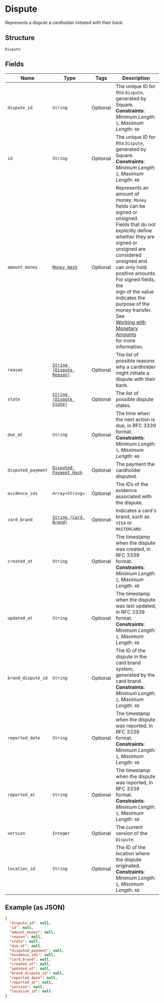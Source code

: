 
# Dispute

Represents a dispute a cardholder initiated with their bank.

## Structure

`Dispute`

## Fields

| Name | Type | Tags | Description |
|  --- | --- | --- | --- |
| `dispute_id` | `String` | Optional | The unique ID for this `Dispute`, generated by Square.<br>**Constraints**: *Minimum Length*: `1`, *Maximum Length*: `40` |
| `id` | `String` | Optional | The unique ID for this `Dispute`, generated by Square.<br>**Constraints**: *Minimum Length*: `1`, *Maximum Length*: `40` |
| `amount_money` | [`Money Hash`](../../doc/models/money.md) | Optional | Represents an amount of money. `Money` fields can be signed or unsigned.<br>Fields that do not explicitly define whether they are signed or unsigned are<br>considered unsigned and can only hold positive amounts. For signed fields, the<br>sign of the value indicates the purpose of the money transfer. See<br>[Working with Monetary Amounts](https://developer.squareup.com/docs/build-basics/working-with-monetary-amounts)<br>for more information. |
| `reason` | [`String (Dispute Reason)`](../../doc/models/dispute-reason.md) | Optional | The list of possible reasons why a cardholder might initiate a<br>dispute with their bank. |
| `state` | [`String (Dispute State)`](../../doc/models/dispute-state.md) | Optional | The list of possible dispute states. |
| `due_at` | `String` | Optional | The time when the next action is due, in RFC 3339 format.<br>**Constraints**: *Minimum Length*: `1`, *Maximum Length*: `40` |
| `disputed_payment` | [`Disputed Payment Hash`](../../doc/models/disputed-payment.md) | Optional | The payment the cardholder disputed. |
| `evidence_ids` | `Array<String>` | Optional | The IDs of the evidence associated with the dispute. |
| `card_brand` | [`String (Card Brand)`](../../doc/models/card-brand.md) | Optional | Indicates a card's brand, such as `VISA` or `MASTERCARD`. |
| `created_at` | `String` | Optional | The timestamp when the dispute was created, in RFC 3339 format.<br>**Constraints**: *Minimum Length*: `1`, *Maximum Length*: `40` |
| `updated_at` | `String` | Optional | The timestamp when the dispute was last updated, in RFC 3339 format.<br>**Constraints**: *Minimum Length*: `1`, *Maximum Length*: `40` |
| `brand_dispute_id` | `String` | Optional | The ID of the dispute in the card brand system, generated by the card brand.<br>**Constraints**: *Minimum Length*: `1`, *Maximum Length*: `40` |
| `reported_date` | `String` | Optional | The timestamp when the dispute was reported, in RFC 3339 format.<br>**Constraints**: *Minimum Length*: `1`, *Maximum Length*: `40` |
| `reported_at` | `String` | Optional | The timestamp when the dispute was reported, in RFC 3339 format.<br>**Constraints**: *Minimum Length*: `1`, *Maximum Length*: `40` |
| `version` | `Integer` | Optional | The current version of the `Dispute`. |
| `location_id` | `String` | Optional | The ID of the location where the dispute originated.<br>**Constraints**: *Minimum Length*: `1`, *Maximum Length*: `40` |

## Example (as JSON)

```json
{
  "dispute_id": null,
  "id": null,
  "amount_money": null,
  "reason": null,
  "state": null,
  "due_at": null,
  "disputed_payment": null,
  "evidence_ids": null,
  "card_brand": null,
  "created_at": null,
  "updated_at": null,
  "brand_dispute_id": null,
  "reported_date": null,
  "reported_at": null,
  "version": null,
  "location_id": null
}
```

